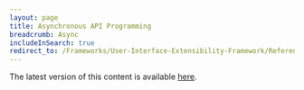 ```yaml
---
layout: page
title: Asynchronous API Programming
breadcrumb: Async
includeInSearch: true
redirect_to: /Frameworks/User-Interface-Extensibility-Framework/Reference/Overview/
---
```


The latest version of this content is available [here](/Frameworks/User-Interface-Extensibility-Framework/Reference/).
